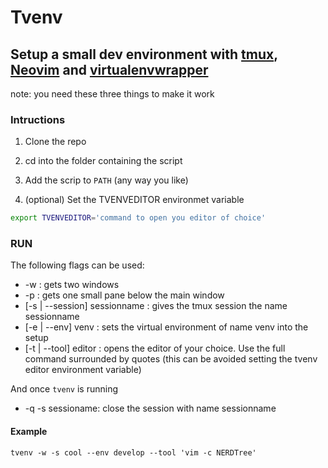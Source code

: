 # Tvenv
## Setup a small dev environment with [tmux](https://github.com/tmux/tmux/wiki), [Neovim](https://neovim.io/) and [virtualenvwrapper](https://virtualenvwrapper.readthedocs.io/)

note: you need these three things to make it work

### Intructions

1. Clone the repo

1. cd into the folder containing the script

1. Add the scrip to `PATH` (any way you like)

1. (optional) Set the TVENVEDITOR environmet variable 
```bash
export TVENVEDITOR='command to open you editor of choice'
```

### RUN

The following flags can be used:

* -w : gets two windows 
* -p : gets one small pane below the main window
* [-s | --session] sessionname : gives the tmux session the name sessionname
* [-e | --env] venv : sets the virtual environment of name venv into the setup
* [-t | --tool] editor : opens the editor of your choice. Use the full command surrounded by quotes (this can be avoided setting the tvenv editor environment variable)

And once `tvenv` is running
* -q -s sessioname: close the session with name sessionname

#### Example

`tvenv -w -s cool --env develop --tool 'vim -c NERDTree'`

